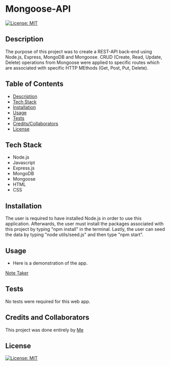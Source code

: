 # Mongoose-API

[![License: MIT](https://img.shields.io/badge/License-MIT-blue.svg)](https://opensource.org/licenses/MIT)

## Description

The purpose of this project was to create a REST-API back-end using Node.js, Express, MongoDB and Mongoose. CRUD (Create, Read, Update, Delete) operations from Mongoose were applied to specific routes which are associated with specific HTTP MEthods (Get, Post, Put, Delete).

## Table of Contents

- [Description](#Description)
- [Tech Stack](#tech-stack)
- [Installation](#installation)
- [Usage](#usage)
- [Tests](#tests)
- [Credits/Collaborators](#credits-and-collaborators)
- [License](#license)

## Tech Stack

- Node.js
- Javascript
- Express.js
- MongoDB
- Mongoose
- HTML
- CSS

## Installation

The user is required to have installed Node.js in order to use this application. 
Afterwards, the user must install the packages associated with this project by typing "npm install" in the terminal.
Lastly, the user can seed the data by typing "node utils/seed.js" and then type "npm start".

## Usage
- Here is a demonstration of the app.

[Note Taker](https://user-images.githubusercontent.com/112015433/211843993-35014d6a-abb2-4061-830d-c2862b297fc6.webm)

## Tests

No tests were required for this web app.

## Credits and Collaborators
This project was done entirely by [Me](https://github.com/phadeline)

## License

[![License: MIT](https://img.shields.io/badge/License-MIT-blue.svg)](https://opensource.org/licenses/MIT)


